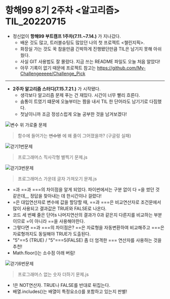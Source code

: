 # 항해99 8기 2주차 <알고리즘> TIL_20220715 #
* 정신없이 **항해99 부트캠프 1주차(7.11.~7.14.)** 가 지나갔다. 
  * 배운 것도 많고, 트러블슈팅도 많았던 나의 첫 프로젝트 <챌린지픽>. 
  * 화장실 가는 것도 꾹 참을만큼 긴박하게 진행됐던만큼 TIL은 남기지 못해 아쉬웠다.
  * 사실 GIT 사용법도 잘 몰랐다. 지금 쓰는 README 파일도 오늘 처음 알았다!
  * 아무 기록이 없기 때문에 프로젝트 참고는 https://github.com/My-Challengeeeee/Challenge_Pick
----------------------------------------------------------------------------------------------------
* **2주차 알고리즘 스터디(7.15.7.21.)** 가 시작됐다.
  * 생각보다 알고리즘 문제 푸는 건 재밌다. 시간이 너무 빨리 흐른다. 
  * 숨통이 트였기 떄문에 오늘부터는 짬을 내서 TIL 한 단어라도 남기기로 다짐했다. 
  * 첫날이니까 조금 정성스럽게 오늘 공부한 것을 남겨보겠다!

![변수 위 가로줄 문제](https://user-images.githubusercontent.com/109029407/179265085-7349b69c-3b91-444c-8357-f8e4cced87bd.png)
> 함수에 들어가는 ~~변수명~~ 에 왜 줄이 그어졌을까? (구글링 실패)

![걷기1번문제](https://user-images.githubusercontent.com/109029407/179265170-0ac2e355-3248-43da-aab7-c09737b5059d.png)
> 프로그래머스 직사각형 별찍기 문제.js

![걷기3번문제](https://user-images.githubusercontent.com/109029407/179265178-ddc69d3e-46ac-4444-96de-a84a4a1433f7.png)
> 프로그래머스 가운데 글자 가져오기 문제.js
* =과 ==과 ===의 차이점을 알게 되었다. 파이썬에서는 구분 없이 다 =을 썼던 것 같은데,,, 정답을 찾아내는 데 한시간이나 걸렸다!
* =은 대입연산자로 변수에 값을 할당할 때, ==과 ===은 비교연산자로 조건문에서 많이 사용되고 결과값은 TRUE와 FALSE로 나온다.
* 코드 세 번째 줄은 단어s 나머지연산의 결과가 0과 같은지 다른지를 비교하는 부분이므로 =이 아니라 ==을 사용해야한다. 
* 그렇다면 ==과 ===의 차이점은? ==은 자료형을 자동변환하여 비교해주고 ===은 자료형까지도 동일해야 TRUE가 도출된다.
* "5"==5 (TRUE) / "5"===5(FALSE) 좀 더 엄격한 === 연산자를 사용하는 것을 추천!
* Math.floor()는 소수점 아래 버림!

![걷기6번문제](https://user-images.githubusercontent.com/109029407/179265184-b8dc7fe5-14a8-425d-a131-0dc5ee3b4ead.png)
> 프로그래머스 없는 숫자 더하기 문제.js
* !은 NOT연산자. TRUE나 FALSE를 반대로 뒤집는다.
* 배열.includes()는 배열이 특정요소()를 포함하고 있는지 판별!
